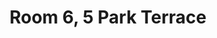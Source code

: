 ---
basin: 'No'
cudn: true
floor: Second
grade: 3
images: []
living_room: 'No'
location: 5 Park Terrace
name: '6'
network: Wireless Only
title: Room 6, 5 Park Terrace
---
